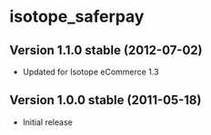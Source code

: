
isotope_saferpay
================


Version 1.1.0 stable (2012-07-02)
---------------------------------
- Updated for Isotope eCommerce 1.3


Version 1.0.0 stable (2011-05-18)
---------------------------------
- Initial release